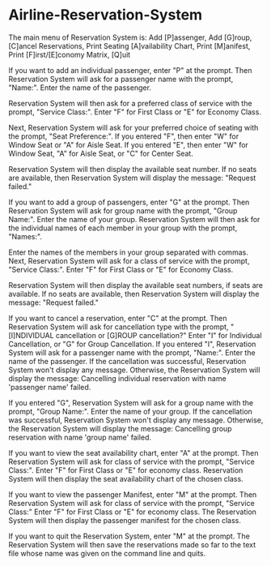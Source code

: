 # Airline-Reservation-System

The main menu of Reservation System is:
	Add [P]assenger, Add [G]roup, [C]ancel Reservations, Print Seating [A]vailability Chart, Print [M]anifest, Print [F]irst/[E]conomy Matrix, [Q]uit

If you want to add an individual passenger, enter "P" at the prompt.
Then Reservation System will ask for a passenger name with the prompt, "Name:".
Enter the name of the passenger.

Reservation System will then ask for a preferred class of service with the prompt, "Service Class:".
Enter "F" for First Class or "E" for Economy Class.

Next, Reservation System will ask for your preferred choice of seating with the prompt, "Seat Preference:".
If you entered "F", then enter "W" for Window Seat or "A" for Aisle Seat.
If you entered "E", then enter "W" for Window Seat,   "A" for Aisle Seat, or "C" for Center Seat.

Reservation System will then display the available seat number.
If no seats are available, then Reservation System will display the message: "Request failed."

If you want to add a group of passengers, enter "G" at the prompt.
Then Reservation System will ask for group name with the prompt, "Group Name:".
Enter the name of your group.
Reservation System will then ask for the individual names of each member in your group with the prompt, "Names:".

Enter the names of the members in your group separated with commas.
Next, Reservation System will ask for a class of service with the prompt, "Service Class:".
Enter "F" for First Class or "E" for Economy Class.

Reservation System will then display the available seat numbers, if seats are available.
If no seats are available, then Reservation System will display the message: "Request failed."

If you want to cancel a reservation, enter "C" at the prompt.
Then Reservation System will ask for cancellation type with the prompt, "[I]NDIVIDUAL cancellation or [G]ROUP cancellation?"
Enter "I" for Individual Cancellation, or "G" for Group Cancellation.
If you entered "I", Reservation System will ask for a passenger name with the prompt, "Name:".
Enter the name of the passenger.
If the cancellation was successful, Reservation System won't display any message.
Otherwise, the Reservation System will display the message:
	Cancelling individual reservation with name 'passenger name' failed.

If you entered "G", Reservation System will ask for a group name with the prompt, "Group Name:".
Enter the name of your group.
If the cancellation was successful, Reservation System won't display any message.
Otherwise, the Reservation System will display the message:
	Cancelling group reservation with name 'group name' failed.

If you want to view the seat availability chart, enter "A" at the prompt.
Then Reservation System will ask for class of service with the prompt, "Service Class:".
Enter "F" for First Class or "E" for economy class.
Reservation System will then display the seat availability chart of the chosen class.

If you want to view the passenger Manifest, enter "M" at the prompt.
Then Reservation System will ask for class of service with the prompt, "Service Class:"
Enter "F" for First Class or "E" for economy class.
The Reservation System will then display the passenger manifest for the chosen class.

If you want to quit the Reservation System, enter "M" at the prompt.
The Reservation System will then save the reservations made so far to the text file
whose name was given on the command line and quits.
